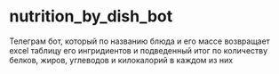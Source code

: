 # nutrition_by_dish_bot
Телеграм бот, который по названию блюда и его массе возвращает excel таблицу его ингридиентов и подведенный итог по количеству белков, жиров, углеводов и килокалорий в каждом из них
